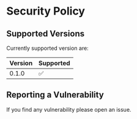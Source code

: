 # Security Policy

## Supported Versions

Currently supported version are:

| Version | Supported          |
| ------- | ------------------ |
| 0.1.0   | :white_check_mark: |

## Reporting a Vulnerability

If you find any vulnerability please open an issue.
